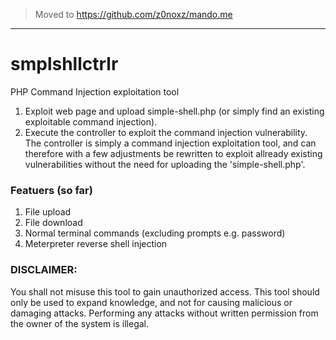 > Moved to https://github.com/z0noxz/mando.me

***

# smplshllctrlr
PHP Command Injection exploitation tool

1. Exploit web page and upload simple-shell.php (or simply find an existing exploitable command injection).
2. Execute the controller to exploit the command injection vulnerability.
   The controller is simply a command injection exploitation tool, and can therefore with a few adjustments be rewritten to exploit allready existing vulnerabilities without the need for uploading the 'simple-shell.php'.

### Featuers (so far)
1. File upload
2. File download
3. Normal terminal commands (excluding prompts e.g. password)
4. Meterpreter reverse shell injection

### DISCLAIMER:
You shall not misuse this tool to gain unauthorized access.
This tool should only be used to expand knowledge, and not for causing malicious or damaging attacks.
Performing any attacks without written permission from the owner of the system is illegal.
